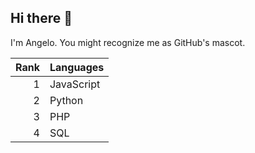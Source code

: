 ## Hi there 👋

I'm Angelo. You might recognize me as GitHub's mascot.

| Rank | Languages |
|-----:|-----------|
|     1| JavaScript|
|     2| Python    |
|     3| PHP       |
|     4| SQL       |
<!--
**Zier0Code/Zier0Code** is a ✨ _special_ ✨ repository because its `README.md` (this file) appears on your GitHub profile.

Here are some ideas to get you started:

- 🔭 I’m currently working on ...
- 🌱 I’m currently learning ...
- 👯 I’m looking to collaborate on ...
- 🤔 I’m looking for help with ...
- 💬 Ask me about ...
- 📫 How to reach me: ...
- 😄 Pronouns: ...
- ⚡ Fun fact: ...
-->
